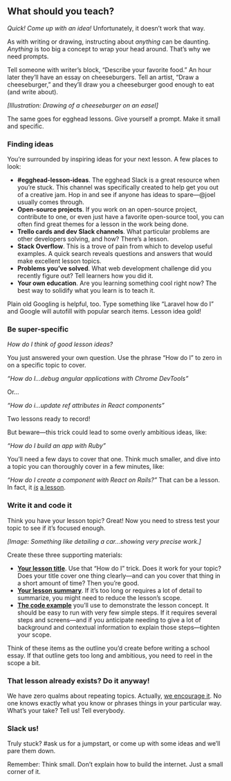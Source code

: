 ## What should you teach?
*Quick! Come up with an idea!* Unfortunately, it doesn’t work that way.

As with writing or drawing, instructing about *anything* can be daunting. *Anything* is too big a concept to wrap your head around. That’s why we need prompts.

Tell someone with writer’s block, “Describe your favorite food.” An hour later they’ll have an essay on cheeseburgers. Tell an artist, “Draw a cheeseburger,” and they’ll draw you a cheeseburger good enough to eat (and write about).

*[Illustration: Drawing of a cheeseburger on an easel]*

The same goes for egghead lessons. Give yourself a prompt. Make it small and specific.


### Finding ideas

You’re surrounded by inspiring ideas for your next lesson. A few places to look:


- **#egghead-lesson-ideas**. The egghead Slack is a great resource when you’re stuck. This channel was specifically created to help get you out of a creative jam. Hop in and see if anyone has ideas to spare—@joel usually comes through.
- **Open-source projects**. If you work on an open-source project, contribute to one, or even just have a favorite open-source tool, you can often find great themes for a lesson in the work being done.
- **Trello cards and dev Slack channels**. What particular problems are other developers solving, and how? There’s a lesson.
- **Stack Overflow**. This is a trove of pain from which to develop useful examples. A quick search reveals questions and answers that would make excellent lesson topics.
- **Problems you’ve solved**. What web development challenge did you recently figure out? Tell learners how you did it.
- **Your own education**. Are you learning something cool right now? The best way to solidify what you learn is to teach it.

Plain old Googling is helpful, too. Type something like “Laravel how do I” and Google will autofill with popular search items. Lesson idea gold!


### Be super-specific

*How do I think of good lesson ideas?*

You just answered your own question. Use the phrase “How do I” to zero in on a specific topic to cover.

*“How do I...debug angular applications with Chrome DevTools”*

Or...

*“How do i...update ref attributes in React components”*

Two lessons ready to record!

But beware—this trick could lead to some overly ambitious ideas, like:

*“How do I build an app with Ruby”*

You’ll need a few days to cover that one. Think much smaller, and dive into a topic you can thoroughly cover in a few minutes, like:

*“How do I create a component with React on Rails?”* That can be a lesson. In fact, it [*is*](https://egghead.io/lessons/react-creating-a-component-with-react-on-rails) [a lesson](https://egghead.io/lessons/react-creating-a-component-with-react-on-rails).


### Write it and code it

Think you have your lesson topic? Great! Now you need to stress test your topic to see if it’s focused enough.

*[Image: Something like detailing a car...showing very precise work.]*

Create these three supporting materials:

- [**Your lesson title**](https://paper.dropbox.com/doc/04-Write-the-title-and-summary-iVzKqXCdSUWZbV5oKOrST). Use that “How do I” trick. Does it work for your topic? Does your title cover one thing clearly—and can you cover that thing in a short amount of time? Then you’re good.
- [**Your lesson summary**](https://paper.dropbox.com/doc/04-Write-the-title-and-summary-iVzKqXCdSUWZbV5oKOrST). If it’s too long or requires a lot of detail to summarize, you might need to reduce the lesson’s scope.
- [**The code example**](https://paper.dropbox.com/doc/05-Create-your-code-example-cDZZONYRKCLyHsIKaIuSY) you’ll use to demonstrate the lesson concept. It should be easy to run with very few simple steps. If it requires several steps and screens—and if you anticipate needing to give a lot of background and contextual information to explain those steps—tighten your scope.

Think of these items as the outline you’d create before writing a school essay. If that outline gets too long and ambitious, you need to reel in the scope a bit.


### That lesson already exists? Do it anyway!

We have zero qualms about repeating topics. Actually, [we encourage it](https://paper.dropbox.com/doc/03-What-if-a-lesson-already-exists-EkgS7A0FsyKtftFTs2Yr1). No one knows exactly what you know or phrases things in your particular way. What’s your take? Tell us! Tell everybody.


### Slack us!

Truly stuck? #ask us for a jumpstart, or come up with some ideas and we’ll pare them down.

Remember: Think small. Don’t explain how to build the internet. Just a small corner of it.